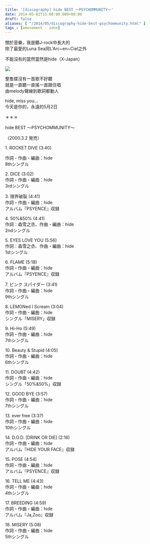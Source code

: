 ```yaml
---
title: '[discography] hide BEST 〜PSYCHOMMUNITY〜'
date: 2014-05-02T15:00:00.000+08:00
draft: false
aliases: [ "/2014/05/discography-hide-best-psychommunity.html" ]
tags : [amusement - zene]
---
```


關於音樂，我是聽J-rock中長大的  
除了最愛的Luna Sea同L'Arc~en~Ciel之外  

不能沒有的當然當然是hide（X-Japan）  

[![](https://4.bp.blogspot.com/-3Aow6JjIaAY/XDGktL2GPxI/AAAAAAAAEj8/56TRCMpLx0kyLyj4l6SeGrnlT-2d7_xYACLcBGAs/s640/90.jpg)](https://4.bp.blogspot.com/-3Aow6JjIaAY/XDGktL2GPxI/AAAAAAAAEj8/56TRCMpLx0kyLyj4l6SeGrnlT-2d7_xYACLcBGAs/s1600/90.jpg)

整隻碟沒有一首歌不好聽  
就是一直聽一直搖一直跟住唱  
由melody聲線到歌詞都動人  
  
hide, miss you...  
今天是你的，永遠的5月2日  
  
＊＊＊  
  
hide BEST 〜PSYCHOMMUNITY〜

（2000.3.2 発売）

  

1\. ROCKET DIVE (3:40)

作詞・作曲・編曲：hide  
8thシングル

  
2\. DICE (3:02)  
作詞・作曲・編曲：hide  
3rdシングル

  
3\. 限界破裂 (4:41)  
作詞・作曲・編曲：hide  
アルバム『PSYENCE』収録

  
4\. 50%&50% (4:41)  
作詞：森雪之丞、作曲・編曲：hide  
2ndシングル

  
5\. EYES LOVE YOU (5:56)  
作詞：森雪之丞、作曲・編曲：hide  
1stシングル

  
6\. FLAME (5:18)  
作詞・作曲・編曲：hide  
アルバム『PSYENCE』収録

7\. ピンク スパイダー (3:41)  
作詞・作曲・編曲：hide  
9thシングル

8\. LEMONed I Scream (3:04)  
作詞・作曲・編曲：hide  
シングル「MISERY」収録

9\. Hi-Ho (5:49)  
作詞・作曲・編曲：hide  
7thシングル

10. Beauty & Stupid (4:05)  
作詞・作曲・編曲：hide  
6thシングル

  
11\. DOUBT (4:42)  
作詞・作曲・編曲：hide  
シングル「50%&50%」収録

12\. GOOD BYE (3:57)  
作詞・作曲・編曲：hide  
7thシングル

  
13. ever free (3:37)  
作詞・作曲・編曲：hide  
10thシングル

  
14\. D.O.D. \[DRINK OR DIE\] (2:16)  
作詞・作曲・編曲：hide  
アルバム『HIDE YOUR FACE』収録

15\. POSE (4:54)  
作詞・作曲・編曲：hide  
アルバム『PSYENCE』収録

16. TELL ME (4:43)  
作詞・作曲・編曲：hide  
4thシングル

  
17\. BREEDING (4:59)  
作詞・作曲・編曲：hide  
アルバム『Ja,Zoo』収録

18\. MISERY (5:08)  
作詞・作曲・編曲：hide  
5thシングル